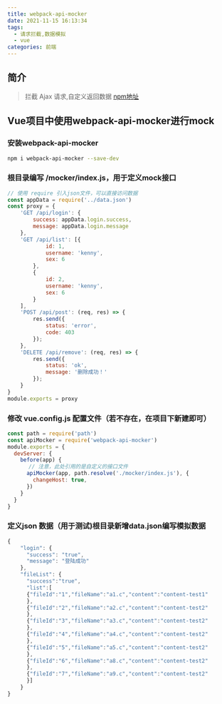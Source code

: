 ```yaml
---
title: webpack-api-mocker
date: 2021-11-15 16:13:34
tags: 
  - 请求拦截,数据模拟
  - vue
categories: 前端
---
```


## 简介
> 拦截 Ajax 请求,自定义返回数据
> [npm地址](https://www.npmjs.com/package/webpack-api-mocker)
## Vue项目中使用webpack-api-mocker进行mock
### 安装webpack-api-mocker
``` bash
npm i webpack-api-mocker --save-dev
```
### 根目录编写 /mocker/index.js，用于定义mock接口
``` JavaScript
// 使用 require 引入json文件，可以直接访问数据
const appData = require('../data.json')
const proxy = {
    'GET /api/login': {
        success: appData.login.success,
        message: appData.login.message
    },
    'GET /api/list': [{
            id: 1,
            username: 'kenny',
            sex: 6
        },
        {
            id: 2,
            username: 'kenny',
            sex: 6
        }
    ],
    'POST /api/post': (req, res) => {
        res.send({
            status: 'error',
            code: 403
        });
    },
    'DELETE /api/remove': (req, res) => {
        res.send({
            status: 'ok',
            message: '删除成功！'
        });
    }
}
module.exports = proxy
```
### 修改 vue.config.js 配置文件（若不存在，在项目下新建即可）
``` JavaScript
const path = require('path')
const apiMocker = require('webpack-api-mocker')
module.exports = {
  devServer: {
    before(app) {
　　　　// 注意，此处引用的是自定义的接口文件
      apiMocker(app, path.resolve('./mocker/index.js'), {
        changeHost: true,
      })
    }
  }
}
```
### 定义json 数据（用于测试)根目录新增data.json编写模拟数据
``` JavaScript
{
    "login": {
      "success": "true",
      "message": "登陆成功"
    },
    "fileList": {
      "success":"true",
      "list":[
      {"fileId":"1","fileName":"a1.c","content":"content-test1"
      },
      {"fileId":"2","fileName":"a2.c","content":"content-test2"
      },
      {"fileId":"3","fileName":"a3.c","content":"content-test2"
      },
      {"fileId":"4","fileName":"a4.c","content":"content-test2"
      },
      {"fileId":"5","fileName":"a5.c","content":"content-test2"
      },
      {"fileId":"6","fileName":"a8.c","content":"content-test2"
      },
      {"fileId":"7","fileName":"a9.c","content":"content-test2"
      }]
    }
}
```